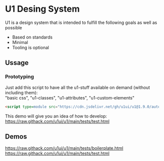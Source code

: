 # U1 Desing System

U1 is a design system that is intended to fulfill the following goals as well as possible

- Based on standards
- Minimal
- Tooling is optional

## Ussage

### Prototyping
Just add this script to have all the u1-stuff available on demand (without including them):  
"basic css", "u1-classes", "u1-attributes", "u1-custom-elements"  
```html
<script type=module src="https://cdn.jsdelivr.net/gh/u1ui/u1@1.9.0/auto.min.js"></script>
```

This demo will give you an idea of how to develop:  
https://raw.githack.com/u1ui/u1/main/tests/test.html


## Demos
https://raw.githack.com/u1ui/u1/main/tests/boilerplate.html  
https://raw.githack.com/u1ui/u1/main/tests/test.html  

